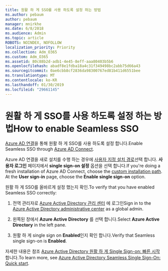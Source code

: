 ```yaml
---
title: 원활 하 게 SSO를 사용 하도록 설정 하는 방법
ms.author: pebaum
author: pebaum
manager: mnirkhe
ms.date: 6/8/2018
ms.audience: Admin
ms.topic: article
ROBOTS: NOINDEX, NOFOLLOW
localization_priority: Priority
ms.collection: Adm_O365
ms.custom: Adm_O365
ms.assetid: 80c88b2d-adb1-4e45-8eff-aaa80403b5b6
ms.openlocfilehash: abadf8e1fdba18a4c31f349498bc2abb75d66a43
ms.sourcegitcommit: 0ae6cbb8cf2836da98300767ed81b411d6551bee
ms.translationtype: MT
ms.contentlocale: ko-KR
ms.lasthandoff: 01/30/2019
ms.locfileid: "29661145"
---
```

# <a name="how-to-enable-seamless-sso"></a><span data-ttu-id="e2c3d-102">원활 하 게 SSO를 사용 하도록 설정 하는 방법</span><span class="sxs-lookup"><span data-stu-id="e2c3d-102">How to enable Seamless SSO</span></span>

<span data-ttu-id="e2c3d-103">[Azure AD 연결](https://docs.microsoft.com/azure/active-directory/connect/active-directory-aadconnect)을 통해 원활 하 게 SSO를 사용 하도록 설정 합니다.</span><span class="sxs-lookup"><span data-stu-id="e2c3d-103">Enable Seamless SSO through [Azure AD Connect](https://docs.microsoft.com/azure/active-directory/connect/active-directory-aadconnect).</span></span>
  
<span data-ttu-id="e2c3d-p101">Azure AD 연결을 새로 설치를 수행 하는 경우에 [사용자 지정 설치 경로](https://docs.microsoft.com/azure/active-directory/connect/active-directory-aadconnect-get-started-custom)선택 합니다. **사용자 로그인** 페이지에서 **single sign-on 설정** 옵션을 선택 합니다.</span><span class="sxs-lookup"><span data-stu-id="e2c3d-p101">If you're doing a fresh installation of Azure AD Connect, choose the [custom installation path](https://docs.microsoft.com/azure/active-directory/connect/active-directory-aadconnect-get-started-custom). At the **User sign-in** page, choose the **Enable single sign-on** option.</span></span> 
  
<span data-ttu-id="e2c3d-106">원활 하 게 SSO를 올바르게 설정 했는지 확인.</span><span class="sxs-lookup"><span data-stu-id="e2c3d-106">To verify that you have enabled Seamless SSO correctly:</span></span>
  
1. <span data-ttu-id="e2c3d-107">전역 관리자로 [Azure Active Directory 관리 센터](https://aad.portal.azure.com) 에 로그인</span><span class="sxs-lookup"><span data-stu-id="e2c3d-107">Sign in to the [Azure Active Directory administrative center](https://aad.portal.azure.com) as a global admin.</span></span> 
    
2. <span data-ttu-id="e2c3d-108">왼쪽된 창에서 **Azure Active Directory** 를 선택 합니다.</span><span class="sxs-lookup"><span data-stu-id="e2c3d-108">Select **Azure Active Directory** in the left pane.</span></span> 
    
3. <span data-ttu-id="e2c3d-109">원활 하 게 single sign on **Enabled**인지 확인 합니다.</span><span class="sxs-lookup"><span data-stu-id="e2c3d-109">Verify that Seamless single sign-on is **Enabled**.</span></span>
    
<span data-ttu-id="e2c3d-110">자세한 내용은 참조 [Azure Active Directory 원활 하 게 Single Sign-on: 빠른 시작](https://docs.microsoft.com/azure/active-directory/connect/active-directory-aadconnect-sso-quick-start)합니다.</span><span class="sxs-lookup"><span data-stu-id="e2c3d-110">To learn more, see [Azure Active Directory Seamless Single Sign-On: Quick start](https://docs.microsoft.com/azure/active-directory/connect/active-directory-aadconnect-sso-quick-start).</span></span>
  

